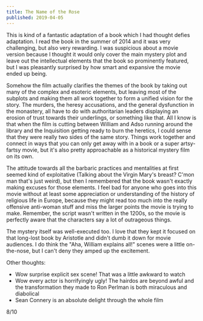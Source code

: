 ```yaml
---
title: The Name of the Rose
published: 2019-04-05
---
```


This is kind of a fantastic adaptation of a book which I had thought defies adaptation. I read the book in the summer of 2014 and it was very challenging, but also very rewarding. I was suspicious about a movie version because I thought it would only cover the main mystery plot and leave out the intellectual elements that the book so prominently featured, but I was pleasantly surprised by how smart and expansive the movie ended up being.

Somehow the film actually clarifies the themes of the book by taking out many of the complex and esoteric elements, but leaving most of the subplots and making them all work together to form a unified vision for the story. The murders, the heresy accusations, and the general dysfunction in the monastery, all have to do with authoritarian leaders displaying an erosion of trust towards their underlings, or something like that. All I know is that when the film is cutting between William and Adso running around the library and the Inquisition getting ready to burn the heretics, I could sense that they were really two sides of the same story. Things work together and connect in ways that you can only get away with in a book or a super artsy-fartsy movie, but it's also pretty approachable as a historical mystery film on its own.

The attitude towards all the barbaric practices and mentalities at first seemed kind of exploitative (Talking about the Virgin Mary's breast? C'mon man that's just weird), but then I remembered that the book wasn't exactly making excuses for those elements. I feel bad for anyone who goes into this movie without at least some appreciation or understanding of the history of religious life in Europe, because they might read too much into the really offensive anti-woman stuff and miss the larger points the movie is trying to make. Remember, the script wasn't written in the 1200s, so the movie is perfectly aware that the characters say a lot of outrageous things.

The mystery itself was well-executed too. I love that they kept it focused on that long-lost book by Aristotle and didn't dumb it down for movie audiences. I do think the "Aha, William explains all!" scenes were a little on-the-nose, but I can't deny they amped up the excitement.

Other thoughts:
- Wow surprise explicit sex scene! That was a little awkward to watch
- Wow every actor is horrifyingly ugly! The hairdos are beyond awful and the transformation they made to Ron Perlman is both miraculous and diabolical
- Sean Connery is an absolute delight through the whole film

8/10
